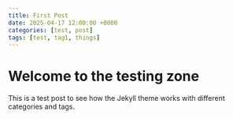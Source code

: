 ```yaml
---
title: First Post
date: 2025-04-17 12:00:00 +0000
categories: [test, post]
tags: [test, tag1, things]
---
```

# Welcome to the testing zone #
This is a test post to see how the Jekyll theme works with different categories and tags.


